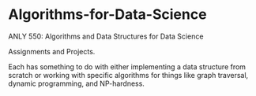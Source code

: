 # Algorithms-for-Data-Science
ANLY 550: Algorithms and Data Structures for Data Science

Assignments and Projects.

Each has something to do with either implementing a data structure from scratch or working with specific algorithms for things like graph traversal, dynamic programming, and NP-hardness.
